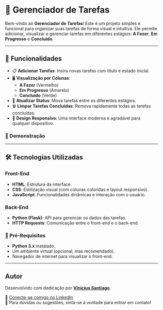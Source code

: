 # 📝 Gerenciador de Tarefas

Bem-vindo ao **Gerenciador de Tarefas**! Este é um projeto simples e funcional para organizar suas tarefas de forma visual e intuitiva. Ele permite adicionar, visualizar e gerenciar tarefas em diferentes estágios: **A Fazer**, **Em Progresso** e **Concluído**.

---

## 🌟 Funcionalidades

- 📋 **Adicionar Tarefas**: Insira novas tarefas com título e estado inicial.
- 🖥️ **Visualização por Colunas**:
  - **A Fazer** (Vermelho)
  - **Em Progresso** (Amarelo)
  - **Concluído** (Verde)
- 🔄 **Atualizar Status**: Mova tarefas entre os diferentes estágios.
- 🗑️ **Limpar Tarefas Concluídas**: Remova rapidamente todas as tarefas concluídas.
- 🎨 **Design Responsivo**: Uma interface moderna e agradável para qualquer dispositivo.

### 🎥 Demonstração



---

## 🛠️ Tecnologias Utilizadas

### Front-End
- **HTML**: Estrutura da interface.
- **CSS**: Estilização visual (com colunas coloridas e layout responsivo).
- **JavaScript**: Funcionalidades dinâmicas e interação com o usuário.

### Back-End
- **Python (Flask)**: API para gerenciar os dados das tarefas.
- **HTTP Requests**: Comunicação entre o front-end e o back-end.

### 🚀 Pré-Requisitos
- **Python 3.x** instalado.
- Um ambiente virtual (opcional, mas recomendado).
- Navegador de internet para visualizar o front-end.

---

## Autor

Desenvolvido com dedicação por **[Vinicius Santiago](https://www.linkedin.com/in/vinicius-santiago01/)**.

💼 [Conecte-se comigo no LinkedIn](https://www.linkedin.com/in/vinicius-santiago01/)  
📧 Para dúvidas ou sugestões, sinta-se à vontade para entrar em contato!

